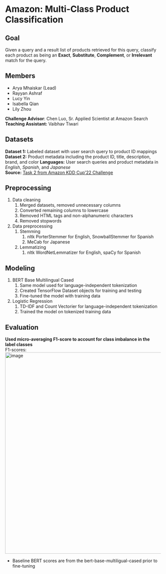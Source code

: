 # Amazon: Multi-Class Product Classification

## Goal
Given a query and a result list of products retrieved for this query, classify each product as being an **Exact**, **Substitute**, **Complement**, or **Irrelevant** match for the query.  

## Members
- Arya Mhaiskar (Lead)
- Rayyan Ashraf
- Lucy Yin
- Isabella Qian
- Lily Zhou

**Challenge Advisor**: Chen Luo, Sr. Applied Scientist at Amazon Search  
**Teaching Assistant:** Vaibhav Tiwari

## Datasets
**Dataset 1:** Labeled dataset with user search query to product ID mappings  
**Dataset 2:** Product metadata including the product ID, title, description, brand, and color
**Languages:** User search queries and product metadata in *English*, *Spanish*, and *Japanese*  
**Source:** [Task 2 from Amazon KDD Cup'22 Challenge](https://github.com/amazon-science/esci-data/tree/main)  

## Preprocessing
1. Data cleaning
    1. Merged datasets, removed unnecessary columns
    2. Converted remaining columns to lowercase
    3. Removed HTML tags and non-alphanumeric characters
    4. Removed stopwords
2. Data preprocessing
    1. Stemming
         1. nltk PorterStemmer for English, SnowballStemmer for Spanish
         2. MeCab for Japanese
    2. Lemmatizing
         1. nltk WordNetLemmatizer for English, spaCy for Spanish

## Modeling
1. BERT Base Multilingual Cased
     1. Same model used for language-independent tokenization
     2. Created TensorFlow Dataset objects for training and testing
     3. Fine-tuned the model with training data
2. Logistic Regression
     1. TD-IDF and Count Vectorier for language-independent tokenization
     2. Trained the model on tokenized training data

## Evaluation
**Used micro-averaging F1-score to account for class imbalance in the label classes**  
F1-scores:  
<img width="650" alt="image" src="https://github.com/amhaiskar0921/BTTAIAmazonProject/assets/43621944/b133af27-cef3-4861-81aa-2e9efbb543c7">
* Baseline BERT scores are from the bert-base-multiligual-cased prior to fine-tuning
